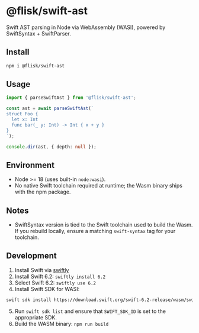 # @flisk/swift-ast

Swift AST parsing in Node via WebAssembly (WASI), powered by SwiftSyntax + SwiftParser.

## Install

```bash
npm i @flisk/swift-ast
```

## Usage

```ts
import { parseSwiftAst } from '@flisk/swift-ast';

const ast = await parseSwiftAst(`
struct Foo {
  let x: Int
  func bar(_ y: Int) -> Int { x + y }
}
`);

console.dir(ast, { depth: null });
```

## Environment

- Node >= 18 (uses built-in `node:wasi`).
- No native Swift toolchain required at runtime; the Wasm binary ships with the npm package.

## Notes

- SwiftSyntax version is tied to the Swift toolchain used to build the Wasm. If you rebuild locally, ensure a matching `swift-syntax` tag for your toolchain.

## Development

1. Install Swift via [swiftly](https://www.swift.org/install)
2. Install Swift 6.2: `swiftly install 6.2`
3. Select Swift 6.2: `swiftly use 6.2`
4. Install Swift SDK for WASI: 
```bash
swift sdk install https://download.swift.org/swift-6.2-release/wasm/swift-6.2-RELEASE/swift-6.2-RELEASE_wasm.artifactbundle.tar.gz --checksum fe4e8648309fce86ea522e9e0d1dc48e82df6ba6e5743dbf0c53db8429fb5224
```
5. Run `swift sdk list` and ensure that `SWIFT_SDK_ID` is set to the appropriate SDK.
6. Build the WASM binary: `npm run build`
